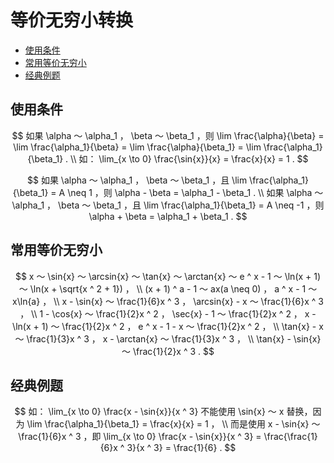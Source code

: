 # 等价无穷小转换

* [使用条件](#使用条件)
* [常用等价无穷小](#常用等价无穷小)
* [经典例题](#经典例题)


## 使用条件

$$
如果 \alpha ～ \alpha_1 ， \beta ～ \beta_1 ，则 \lim \frac{\alpha}{\beta} = \lim \frac{\alpha_1}{\beta} = \lim \frac{\alpha}{\beta_1} = \lim \frac{\alpha_1}{\beta_1} .
\\
如： \lim_{x \to 0} \frac{\sin{x}}{x} = \frac{x}{x} = 1 .
$$

$$
如果 \alpha ～ \alpha_1 ， \beta ～ \beta_1 ，且 \lim \frac{\alpha_1}{\beta_1} = A \neq 1 ，则 \alpha - \beta = \alpha_1 - \beta_1 .
\\
如果 \alpha ～ \alpha_1 ， \beta ～ \beta_1 ，且 \lim \frac{\alpha_1}{\beta_1} = A \neq -1 ，则 \alpha + \beta = \alpha_1 + \beta_1 .
$$

## 常用等价无穷小

$$
x ～ \sin{x} ～ \arcsin{x} ～ \tan{x} ～ \arctan{x} ～ e ^ x - 1 ～ \ln(x + 1) ～ \ln(x + \sqrt{x ^ 2 + 1}) ，
\\
(x + 1) ^ a - 1 ～ ax(a \neq 0) ， a ^ x - 1 ～ x\ln{a} ，
\\
x - \sin{x} ～ \frac{1}{6}x ^ 3 ， \arcsin{x} - x ～ \frac{1}{6}x ^ 3 ，
\\
1 - \cos{x} ～ \frac{1}{2}x ^ 2 ， \sec{x} - 1 ～ \frac{1}{2}x ^ 2 ， x - \ln(x + 1) ～ \frac{1}{2}x ^ 2 ， e ^ x - 1 - x ～ \frac{1}{2}x ^ 2 ，
\\
\tan{x} - x ～ \frac{1}{3}x ^ 3 ， x - \arctan{x} ～ \frac{1}{3}x ^ 3 ，
\\
\tan{x} - \sin{x} ～ \frac{1}{2}x ^ 3 .
$$

## 经典例题

$$
如： \lim_{x \to 0} \frac{x - \sin{x}}{x ^ 3} 不能使用 \sin{x} ～ x 替换，因为 \lim \frac{\alpha_1}{\beta_1} = \frac{x}{x} = 1 ，
\\
而是使用 x - \sin{x} ～ \frac{1}{6}x ^ 3 ，即 \lim_{x \to 0} \frac{x - \sin{x}}{x ^ 3} = \frac{\frac{1}{6}x ^ 3}{x ^ 3} = \frac{1}{6} .
$$



